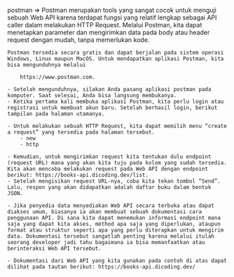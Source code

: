 postman => Postman merupakan tools yang sangat cocok untuk menguji sebuah Web API karena terdapat fungsi yang relatif lengkap sebagai API caller dalam melakukan HTTP Request. Melalui Postman, kita dapat menetapkan parameter dan mengirimkan data pada body atau header request dengan mudah, tanpa memerlukan kode.

    Postman tersedia secara gratis dan dapat berjalan pada sistem operasi Windows, Linux maupun MacOS. Untuk mendapatkan aplikasi Postman, kita bisa mengunduhnya melalui

        https://www.postman.com.

    - Setelah mengunduhnya, silakan Anda pasang aplikasi postman pada komputer. Saat selesai, Anda bisa langsung membukanya.
    - Ketika pertama kali membuka aplikasi Postman, kita perlu login atau registrasi untuk membuat akun baru. Setelah berhasil login, berikut tampilan pada halaman utamanya.

    - Untuk melakukan sebuah HTTP Request, kita dapat memilih menu “create a request” yang tersedia pada halaman tersebut.
        - new
        - http

    - Kemudian, untuk mengirimkan request kita tentukan dulu endpoint (request URL) mana yang akan kita tuju pada kolom yang sudah tersedia. Kita akan mencoba melakukan request pada Web API dengan endpoint berikut: https://books-api.dicoding.dev/list.
    - Setelah mengisikan request URL-nya, coba kita tekan tombol “Send”. Lalu, respon yang akan didapatkan adalah daftar buku dalam bentuk JSON.

    - Jika penyedia data menyediakan Web API secara terbuka atau dapat diakses umum, biasanya ia akan membuat sebuah dokumentasi cara penggunaan API. Di sana kita dapat menemukan informasi endpoint mana saja yang dapat kita akses, method apa saja yang diperlukan, ataupun format atau struktur seperti apa yang perlu diterapkan untuk mengirim data. Dokumentasi tersebut sangatlah penting karena melalui itulah seorang developer jadi tahu bagaimana ia bisa memanfaatkan atau berinteraksi Web API tersebut.

    - Dokumentasi dari Web API yang kita gunakan pada contoh di atas dapat dilihat pada tautan berikut: https://books-api.dicoding.dev/